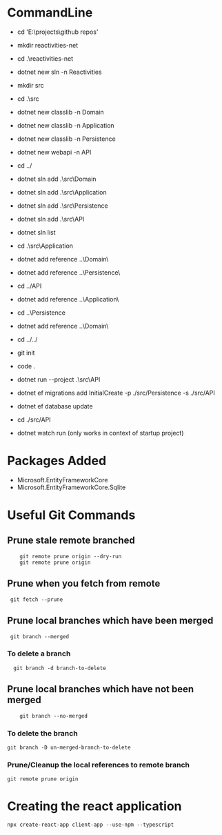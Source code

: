 # CommandLine
- cd 'E:\projects\github repos'

- mkdir reactivities-net

- cd .\reactivities-net
- dotnet new sln -n Reactivities

- mkdir src

- cd .\src
- dotnet new classlib -n Domain
- dotnet new classlib -n Application
- dotnet new classlib -n Persistence
- dotnet new webapi -n API
- cd ../
- dotnet sln add .\src\Domain
- dotnet sln add .\src\Application
- dotnet sln add .\src\Persistence
- dotnet sln add .\src\API
- dotnet sln list
- cd .\src\Application
- dotnet add reference ..\Domain\
- dotnet add reference ..\Persistence\
- cd ../API
- dotnet add reference ..\Application\
- cd ..\Persistence
- dotnet add reference ..\Domain\
- cd ../../
- git init
- code .
- dotnet run --project .\src\API
- dotnet ef migrations add InitialCreate -p ./src/Persistence -s ./src/API
- dotnet ef database update
- cd ./src/API
- dotnet watch run (only works in context of startup project)

# Packages Added

- Microsoft.EntityFrameworkCore
- Microsoft.EntityFrameworkCore.Sqlite

# Useful Git Commands

## Prune stale remote branched

```
    git remote prune origin --dry-run
    git remote prune origin
```

## Prune when you fetch from remote
```
 git fetch --prune 
 ```

 ## Prune local branches which have been merged
 ```
  git branch --merged
  ```

  ### To delete a branch 
  ```
    git branch -d branch-to-delete
  ```

## Prune local branches which have not been merged
```
    git branch --no-merged
```

### To delete the branch 
```
git branch -D un-merged-branch-to-delete
```

### Prune/Cleanup the local references to remote branch
```
git remote prune origin
```


# Creating the react application 
```
npx create-react-app client-app --use-npm --typescript
```

